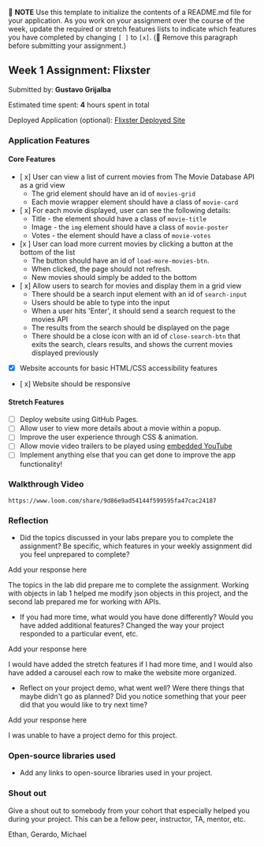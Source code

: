 📝 **NOTE** Use this template to initialize the contents of a README.md file for your application. As you work on your assignment over the course of the week, update the required or stretch features lists to indicate which features you have completed by changing `[ ]` to `[x]`. (🚫 Remove this paragraph before submitting your assignment.)

## Week 1 Assignment: Flixster

Submitted by: **Gustavo Grijalba**

Estimated time spent: **4** hours spent in total

Deployed Application (optional): [Flixster Deployed Site](ADD_LINK_HERE)

### Application Features

#### Core Features

- [ x] User can view a list of current movies from The Movie Database API as a grid view
  - The grid element should have an id of `movies-grid`
  - Each movie wrapper element should have a class of `movie-card`
- [ x] For each movie displayed, user can see the following details:
  - Title - the element should have a class of `movie-title`
  - Image - the `img` element should have a class of `movie-poster`
  - Votes - the element should have a class of `movie-votes`
- [x ] User can load more current movies by clicking a button at the bottom of the list
  - The button should have an id of `load-more-movies-btn`.
  - When clicked, the page should not refresh.
  - New movies should simply be added to the bottom
- [ x] Allow users to search for movies and display them in a grid view
  - There should be a search input element with an id of `search-input`
  - Users should be able to type into the input
  - When a user hits 'Enter', it should send a search request to the movies API
  - The results from the search should be displayed on the page
  - There should be a close icon with an id of `close-search-btn` that exits the search, clears results, and shows the current movies displayed previously
- [x] Website accounts for basic HTML/CSS accessibility features
- [ x] Website should be responsive

#### Stretch Features

- [ ] Deploy website using GitHub Pages.
- [ ] Allow user to view more details about a movie within a popup.
- [ ] Improve the user experience through CSS & animation.
- [ ] Allow movie video trailers to be played using [embedded YouTube](https://support.google.com/youtube/answer/171780?hl=en)
- [ ] Implement anything else that you can get done to improve the app functionality!

### Walkthrough Video
`https://www.loom.com/share/9d86e9ad54144f599595fa47cac24187`

### Reflection

- Did the topics discussed in your labs prepare you to complete the assignment? Be specific, which features in your weekly assignment did you feel unprepared to complete?

Add your response here

The topics in the lab did prepare me to complete the assignment. Working with objects in lab 1 helped me modify json objects in this project, and the second lab prepared me for working with APIs.

- If you had more time, what would you have done differently? Would you have added additional features? Changed the way your project responded to a particular event, etc.

Add your response here

I would have added the stretch features if I had more time, and I would also have added a carousel each row to make the website more organized.

- Reflect on your project demo, what went well? Were there things that maybe didn't go as planned? Did you notice something that your peer did that you would like to try next time?



Add your response here

I was unable to have a project demo for this project.

### Open-source libraries used

- Add any links to open-source libraries used in your project.

### Shout out

Give a shout out to somebody from your cohort that especially helped you during your project. This can be a fellow peer, instructor, TA, mentor, etc.

Ethan, Gerardo, Michael